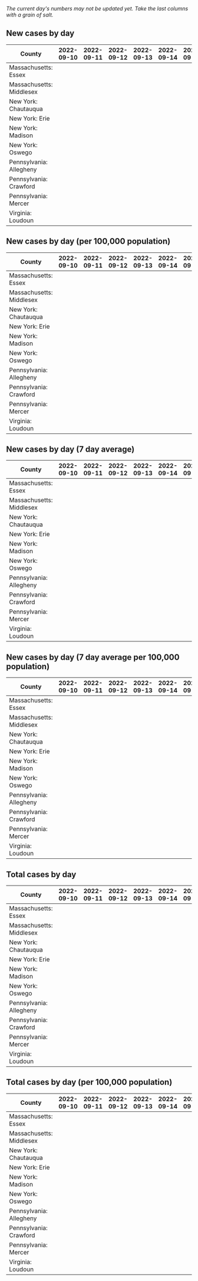 _The current day's numbers may not be updated yet. Take the last columns with a grain of salt._
## New cases by day

| County | 2022-09-10 | 2022-09-11 | 2022-09-12 | 2022-09-13 | 2022-09-14 | 2022-09-15 | 2022-09-16 |
| --- | --- | --- | --- | --- | --- | --- | --- |
| Massachusetts: Essex |  |  |  |  |  |  |  |
| Massachusetts: Middlesex |  |  |  |  |  |  |  |
| New York: Chautauqua |  |  |  |  |  |  |  |
| New York: Erie |  |  |  |  |  |  |  |
| New York: Madison |  |  |  |  |  |  |  |
| New York: Oswego |  |  |  |  |  |  |  |
| Pennsylvania: Allegheny |  |  |  |  |  |  |  |
| Pennsylvania: Crawford |  |  |  |  |  |  |  |
| Pennsylvania: Mercer |  |  |  |  |  |  |  |
| Virginia: Loudoun |  |  |  |  |  |  |  |

## New cases by day (per 100,000 population)

| County | 2022-09-10 | 2022-09-11 | 2022-09-12 | 2022-09-13 | 2022-09-14 | 2022-09-15 | 2022-09-16 |
| --- | --- | --- | --- | --- | --- | --- | --- |
| Massachusetts: Essex |  |  |  |  |  |  |  |
| Massachusetts: Middlesex |  |  |  |  |  |  |  |
| New York: Chautauqua |  |  |  |  |  |  |  |
| New York: Erie |  |  |  |  |  |  |  |
| New York: Madison |  |  |  |  |  |  |  |
| New York: Oswego |  |  |  |  |  |  |  |
| Pennsylvania: Allegheny |  |  |  |  |  |  |  |
| Pennsylvania: Crawford |  |  |  |  |  |  |  |
| Pennsylvania: Mercer |  |  |  |  |  |  |  |
| Virginia: Loudoun |  |  |  |  |  |  |  |

## New cases by day (7 day average)

| County | 2022-09-10 | 2022-09-11 | 2022-09-12 | 2022-09-13 | 2022-09-14 | 2022-09-15 | 2022-09-16 |
| --- | --- | --- | --- | --- | --- | --- | --- |
| Massachusetts: Essex |  |  |  |  |  |  |  |
| Massachusetts: Middlesex |  |  |  |  |  |  |  |
| New York: Chautauqua |  |  |  |  |  |  |  |
| New York: Erie |  |  |  |  |  |  |  |
| New York: Madison |  |  |  |  |  |  |  |
| New York: Oswego |  |  |  |  |  |  |  |
| Pennsylvania: Allegheny |  |  |  |  |  |  |  |
| Pennsylvania: Crawford |  |  |  |  |  |  |  |
| Pennsylvania: Mercer |  |  |  |  |  |  |  |
| Virginia: Loudoun |  |  |  |  |  |  |  |

## New cases by day (7 day average per 100,000 population)

| County | 2022-09-10 | 2022-09-11 | 2022-09-12 | 2022-09-13 | 2022-09-14 | 2022-09-15 | 2022-09-16 |
| --- | --- | --- | --- | --- | --- | --- | --- |
| Massachusetts: Essex |  |  |  |  |  |  |  |
| Massachusetts: Middlesex |  |  |  |  |  |  |  |
| New York: Chautauqua |  |  |  |  |  |  |  |
| New York: Erie |  |  |  |  |  |  |  |
| New York: Madison |  |  |  |  |  |  |  |
| New York: Oswego |  |  |  |  |  |  |  |
| Pennsylvania: Allegheny |  |  |  |  |  |  |  |
| Pennsylvania: Crawford |  |  |  |  |  |  |  |
| Pennsylvania: Mercer |  |  |  |  |  |  |  |
| Virginia: Loudoun |  |  |  |  |  |  |  |

## Total cases by day

| County | 2022-09-10 | 2022-09-11 | 2022-09-12 | 2022-09-13 | 2022-09-14 | 2022-09-15 | 2022-09-16 |
| --- | --- | --- | --- | --- | --- | --- | --- |
| Massachusetts: Essex |  |  |  |  |  |  | 236884 |
| Massachusetts: Middlesex |  |  |  |  |  |  | 401774 |
| New York: Chautauqua |  |  |  |  |  |  | 27263 |
| New York: Erie |  |  |  |  |  |  | 249049 |
| New York: Madison |  |  |  |  |  |  | 15439 |
| New York: Oswego |  |  |  |  |  |  | 31321 |
| Pennsylvania: Allegheny |  |  |  |  |  |  | 315361 |
| Pennsylvania: Crawford |  |  |  |  |  |  | 22599 |
| Pennsylvania: Mercer |  |  |  |  |  |  | 26310 |
| Virginia: Loudoun |  |  |  |  |  |  | 87802 |

## Total cases by day (per 100,000 population)

| County | 2022-09-10 | 2022-09-11 | 2022-09-12 | 2022-09-13 | 2022-09-14 | 2022-09-15 | 2022-09-16 |
| --- | --- | --- | --- | --- | --- | --- | --- |
| Massachusetts: Essex |  |  |  |  |  |  | 30022.0 |
| Massachusetts: Middlesex |  |  |  |  |  |  | 24928.6 |
| New York: Chautauqua |  |  |  |  |  |  | 21483.3 |
| New York: Erie |  |  |  |  |  |  | 27108.8 |
| New York: Madison |  |  |  |  |  |  | 21763.2 |
| New York: Oswego |  |  |  |  |  |  | 25650.0 |
| Pennsylvania: Allegheny |  |  |  |  |  |  | 25933.3 |
| Pennsylvania: Crawford |  |  |  |  |  |  | 26703.6 |
| Pennsylvania: Mercer |  |  |  |  |  |  | 24044.1 |
| Virginia: Loudoun |  |  |  |  |  |  | 21231.9 |
